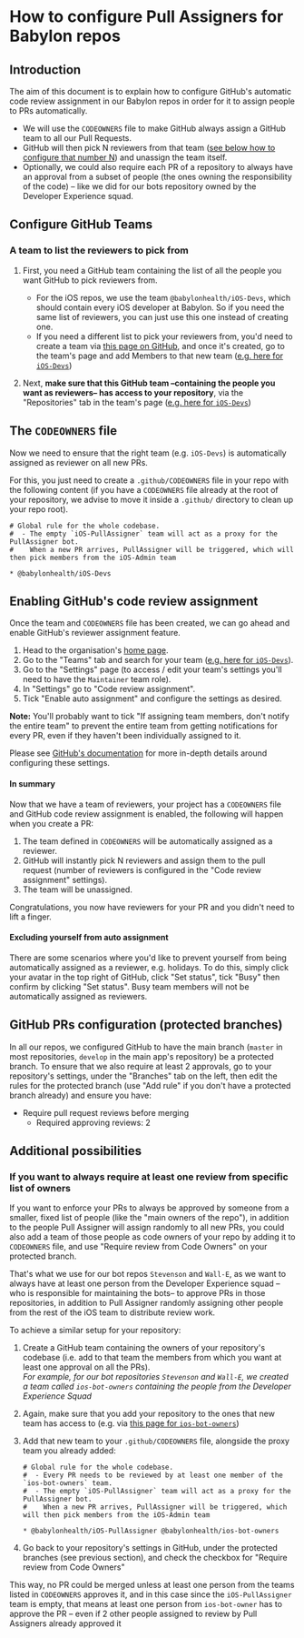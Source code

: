 # How to configure Pull Assigners for Babylon repos

## Introduction

The aim of this document is to explain how to configure GitHub's automatic code review assignment in our Babylon repos in order for it to assign people to PRs automatically.

- We will use the `CODEOWNERS` file to make GitHub always assign a GitHub team to all our Pull Requests.
- GitHub will then pick N reviewers from that team ([see below how to configure that number N](#enabling-github-s-code-review-assignment)) and unassign the team itself.
- Optionally, we could also require each PR of a repository to always have an approval from a subset of people (the ones owning the responsibility of the code) – like we did for our bots repository owned by the Developer Experience squad.

## Configure GitHub Teams

### A team to list the reviewers to pick from

1. First, you need a GitHub team containing the list of all the people you want GitHub to pick reviewers from.

   * For the iOS repos, we use the team `@babylonhealth/iOS-Devs`, which should contain every iOS developer at Babylon. So if you need the same list of reviewers, you can just use this one instead of creating one.
   * If you need a different list to pick your reviewers from, you'd need to create a team via [this page on GitHub](https://github.com/orgs/babylonhealth/new-team), and once it's created, go to the team's page and add Members to that new team ([e.g. here for `iOS-Devs`](https://github.com/orgs/babylonhealth/teams/iOS-Devs/members))

2. Next, **make sure that this GitHub team –containing the people you want as reviewers– has access to your repository**, via the "Repositories" tab in the team's page ([e.g. here for `iOS-Devs`](https://github.com/orgs/babylonhealth/teams/iOS-Devs/repositories))

## The `CODEOWNERS` file

Now we need to ensure that the right team (e.g. `iOS-Devs`) is automatically assigned as reviewer on all new PRs.

For this, you just need to create a `.github/CODEOWNERS` file in your repo with the following content (if you have a `CODEOWNERS` file already at the root of your repository, we advise to move it inside a `.github/` directory to clean up your repo root).

```
# Global rule for the whole codebase.
#  - The empty `iOS-PullAssigner` team will act as a proxy for the PullAssigner bot.
#    When a new PR arrives, PullAssigner will be triggered, which will then pick members from the iOS-Admin team

* @babylonhealth/iOS-Devs
```

## Enabling GitHub's code review assignment

Once the team and `CODEOWNERS` file has been created, we can go ahead and enable GitHub's reviewer assignment feature.

1. Head to the organisation's [home page](https://github.com/babylonhealth).
2. Go to the "Teams" tab and search for your team ([e.g. here for `iOS-Devs`](https://github.com/orgs/babylonhealth/teams/ios-devs)).
3. Go to the "Settings" page (to access / edit your team's settings you'll need to have the `Maintainer` team role).
4. In "Settings" go to "Code review assignment".
5. Tick "Enable auto assignment" and configure the settings as desired. 

**Note:** You'll probably want to tick "If assigning team members, don't notify the entire team" to prevent the entire team from getting notifications for every PR, even if they haven't been individually assigned to it.

Please see [GitHub's documentation](https://help.github.com/en/github/setting-up-and-managing-organizations-and-teams/managing-code-review-assignment-for-your-team) for more in-depth details around configuring these settings.

#### In summary

Now that we have a team of reviewers, your project has a `CODEOWNERS` file and GitHub code review assignment is enabled, the following will happen when you create a PR:

1. The team defined in `CODEOWNERS` will be automatically assigned as a reviewer.
2. GitHub will instantly pick N reviewers and assign them to the pull request (number of reviewers is configured in the "Code review assignment" settings).
3. The team will be unassigned.

Congratulations, you now have reviewers for your PR and you didn't need to lift a finger.

#### Excluding yourself from auto assignment

There are some scenarios where you'd like to prevent yourself from being automatically assigned as a reviewer, e.g. holidays. To do this, simply click your avatar in the top right of GitHub, click "Set status", tick "Busy" then confirm by clicking "Set status". Busy team members will not be automatically assigned as reviewers.

## GitHub PRs configuration (protected branches)

In all our repos, we configured GitHub to have the main branch (`master` in most repositories, `develop` in the main app's repository) be a protected branch. To ensure that we also require at least 2 approvals, go to your repository's settings, under the "Branches" tab on the left, then edit the rules for the protected branch (use "Add rule" if you don't have a protected branch already) and ensure you have:

 - Require pull request reviews before merging
   - Required approving reviews: 2

## Additional possibilities

### If you want to always require at least one review from specific list of owners

If you want to enforce your PRs to always be approved by someone from a smaller, fixed list of people (like the "main owners of the repo"), in addition to the people Pull Assigner will assign randomly to all new PRs, you could also add a team of those people as code owners of your repo by adding it to `CODEOWNERS` file, and use "Require review from Code Owners" on your protected branch.

That's what we use for our bot repos `Stevenson` and `Wall-E`, as we want to always have at least one person from the Developer Experience squad –who is responsible for maintaining the bots– to approve PRs in those repositories, in addition to Pull Assigner randomly assigning other people from the rest of the iOS team to distribute review work.

To achieve a similar setup for your repository:

1. Create a GitHub team containing the owners of your repository's codebase (i.e. add to that team the members from which you want at least one approval on all the PRs).  
   _For example, for our bot repositories `Stevenson` and `Wall-E`, we created a team called `ios-bot-owners` containing the people from the Developer Experience Squad_

2. Again, make sure that you add your repository to the ones that new team has access to (e.g. via [this page for `ios-bot-owners`](https://github.com/orgs/babylonhealth/teams/ios-bot-owners/repositories))
3. Add that new team to your `.github/CODEOWNERS` file, alongside the proxy team you already added:  

    ```
    # Global rule for the whole codebase.
    #  - Every PR needs to be reviewed by at least one member of the `ios-bot-owners` team.
    #  - The empty `iOS-PullAssigner` team will act as a proxy for the PullAssigner bot.
    #    When a new PR arrives, PullAssigner will be triggered, which will then pick members from the iOS-Admin team
    
    * @babylonhealth/iOS-PullAssigner @babylonhealth/ios-bot-owners
    ```

4. Go back to your repository's settings in GitHub, under the protected branches (see previous section), and check the checkbox for "Require review from Code Owners"

This way, no PR could be merged unless at least one person from the teams listed in `CODEOWNERS` approves it, and in this case since the `iOS-PullAssigner` team is empty, that means at least one person from `ios-bot-owner` has to approve the PR – even if 2 other people assigned to review by Pull Assigners already approved it

